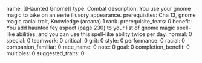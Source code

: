 name: [[Haunted Gnome]]
type: Combat
description: You use your gnome magic to take on an eerie illusory appearance.
prerequisites: Cha 13, gnome magic racial trait, Knowledge (arcana) 1 rank.
prerequisite_feats: 0
benefit: You add haunted fey aspect (page 230) to your list of gnome magic spell-like abilities, and you can use this spell-like ability twice per day.
normal: 0
special: 0
teamwork: 0
critical: 0
grit: 0
style: 0
performance: 0
racial: 0
companion_familiar: 0
race_name: 0
note: 0
goal: 0
completion_benefit: 0
multiples: 0
suggested_traits: 0
